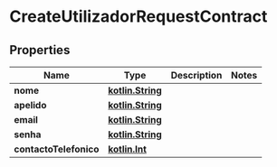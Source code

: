# CreateUtilizadorRequestContract

## Properties
Name | Type | Description | Notes
------------ | ------------- | ------------- | -------------
**nome** | [**kotlin.String**](.md) |  | 
**apelido** | [**kotlin.String**](.md) |  | 
**email** | [**kotlin.String**](.md) |  | 
**senha** | [**kotlin.String**](.md) |  | 
**contactoTelefonico** | [**kotlin.Int**](.md) |  | 
